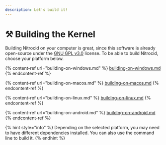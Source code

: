 ```yaml
---
description: Let's build it!
---
```


# ⚒️ Building the Kernel

Building Nitrocid on your computer is great, since this software is already open-source under the [GNU GPL v3.0](https://github.com/Aptivi/Kernel-Simulator/blob/master/LICENSE) license. To be able to build Nitrocid, choose your platform below.

{% content-ref url="building-on-windows.md" %}
[building-on-windows.md](building-on-windows.md)
{% endcontent-ref %}

{% content-ref url="building-on-macos.md" %}
[building-on-macos.md](building-on-macos.md)
{% endcontent-ref %}

{% content-ref url="building-on-linux.md" %}
[building-on-linux.md](building-on-linux.md)
{% endcontent-ref %}

{% content-ref url="building-on-android.md" %}
[building-on-android.md](building-on-android.md)
{% endcontent-ref %}

{% hint style="info" %}
Depending on the selected platform, you may need to have different dependencies installed. You can also use the command line to build it.
{% endhint %}
